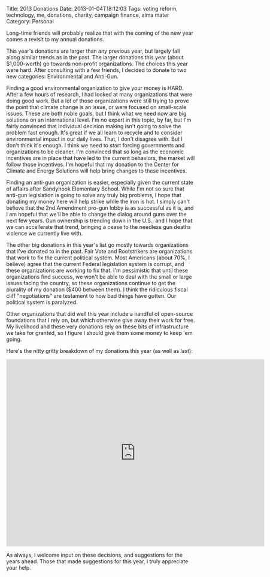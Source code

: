 Title: 2013 Donations
Date: 2013-01-04T18:12:03
Tags: voting reform, technology, me, donations, charity, campaign finance, alma mater
Category: Personal


Long-time friends will probably realize that with the coming of the new year comes a revisit to my annual donations. 

This year's donations are larger than any previous year, but largely fall along similar trends as in the past. The larger donations this year (about $1,000-worth) go towards non-profit organizations. The choices this year were hard. After consulting with a few friends, I decided to donate to two new categories: Environmental and Anti-Gun.

Finding a good environmental organization to give your money is HARD. After a few hours of research, I had looked at many organizations that were doing good work. But a lot of those organizations were still trying to prove the point that climate change is an issue, or were focused on small-scale issues. These are both noble goals, but I think what we need now are big solutions on an international level. I'm no expert in this topic, by far, but I'm fairly convinced that individual decision making isn't going to solve the problem fast enough. It's great if we all learn to recycle and to consider environmental impact in our daily lives. That, I don't disagree with. But I don't think it's enough. I think we need to start forcing governments and organizations to be cleaner. I'm convinced that so long as the economic incentives are in place that have led to the current behaviors, the market will follow those incentives. I'm hopeful that my donation to the Center for Climate and Energy Solutions will help bring changes to these incentives.

Finding an anti-gun organization is easier, especially given the current state of affairs after Sandyhook Elementary School. While I'm not so sure that anti-gun legislation is going to solve any truly big problems, I hope that donating my money here will help strike while the iron is hot. I simply can't believe that the 2nd Amendment pro-gun lobby is as successful as it is, and I am hopeful that we'll be able to change the dialog around guns over the next few years. Gun ownership is trending down in the U.S., and I hope that we can accellerate that trend, bringing a cease to the needless gun deaths violence we currently live with.

The other big donations in this year's list go mostly towards organizations that I've donated to in the past. Fair Vote and Rootstrikers are organizations that work to fix the current political system. Most Americans (about 70%, I believe) agree that the current Federal legislation system is corrupt, and these organizations are working to fix that. I'm pessimistic that until these organizations find success, we won't be able to deal with the small or large issues facing the country, so these organizations continue to get the plurality of my donation ($400 between them). I think the ridiculous fiscal cliff "negotiations" are testament to how bad things have gotten. Our political system is paralyzed.

Other organizations that did well this year include a handful of open-source foundations that I rely on, but which otherwise give away their work for free. My livelihood and these very donations rely on these bits of infrastructure we take for granted, so I figure I should give them some money to keep 'em going. 

Here's the nitty gritty breakdown of my donations this year (as well as last):
<iframe width='689' height='500' frameborder='0' src='https://docs.google.com/spreadsheet/pub?key=0Agzoqmo9VXMvdGYzWWVWbDVRSndvLVhKQjd2aW1iV1E&single=true&gid=0&output=html&widget=true'></iframe>

As always, I welcome input on these decisions, and suggestions for the years ahead. Those that made suggestions for this year, I truly appreciate your help.
